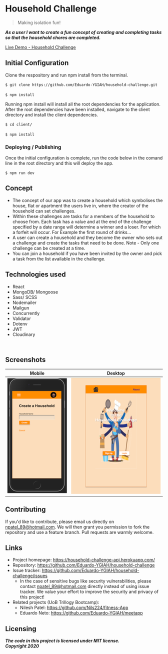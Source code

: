 # Household Challenge
>  Making isolation fun!

**_As a user I want to create a fun concept of creating and completing tasks so that the household chores are completed._**

[Live Demo - Household Challenge](https://household-challenge-api.herokuapp.com/)

## Initial Configuration

Clone the respository and run npm install from the terminal.
```shell
$ git clone https://github.com/Eduardo-YGIAH/household-challenge.git

$ npm install
```
Running npm install will install all the root dependencies for the application.  
After the root dependencies have been installed, navigate to the client directory and install the client dependencies.
```shell 
$ cd client/

$ npm install
```

### Deploying / Publishing

Once the initial configuration is complete, run the code below in the comand line in the root directory and this will deploy the app.

```shell
$ npm run dev
```  

## Concept

* The concept of our app was to create a household which symbolises the house, flat or apartment the users live in, where the creator of the household can set challenges.
* Within these challenges are tasks for a members of the household to choose from. Each task has a value and at the end of the challenge specified by a date range will determine a winner and a loser. For which a forfeit will occur. For Example the first round of drinks...
* A user can create a household and they become the owner who sets out a challenge and create the tasks that need to be done. Note - Only one challenge can be created at a time.
* You can join a household if you have been invited by the owner and pick a task from the list available in the challenge.

## Technologies used

* React
* MongoDB/ Mongoose 
* Sass/ SCSS
* Nodemailer
* Mailgun
* Concurrently
* Validator
* Dotenv
* JWT
* Cloudinary  
<br />

## Screenshots

Mobile             |  Desktop
:-------------------------:|:-------------------------:
![](./readme_assets/mobile-HC.png)  |  ![](./readme_assets/desktop-HC.png)

## Contributing

If you'd like to contribute, please email us directly on npatel_89@hotmail.com. We will then grant you permission to fork the repository and use a feature
branch. Pull requests are warmly welcome.

## Links

- Project homepage: https://household-challenge-api.herokuapp.com/
- Repository: https://github.com/Eduardo-YGIAH/household-challenge
- Issue tracker: https://github.com/Eduardo-YGIAH/household-challenge/issues
  - In the case of sensitive bugs like security vulnerabilities, please contact
    npatel_89@hotmail.com directly instead of using issue tracker. We value your effort
    to improve the security and privacy of this project!
- Related projects (UoB Trillogy Bootcamp):
  - Nilesh Patel: https://github.com/Nils224/fitness-App
  - Eduardo Neto: https://github.com/Eduardo-YGIAH/meetapp


## Licensing

_**The code in this project is licensed under MIT license.**_  
_**Copyright 2020**_

